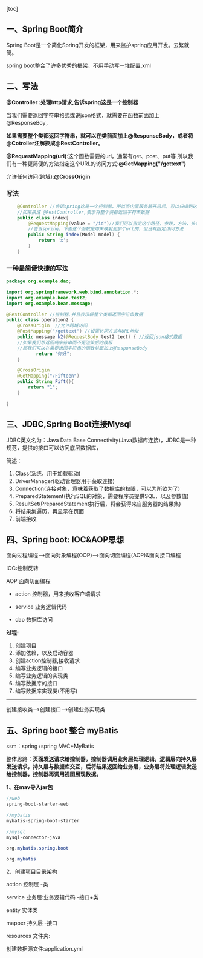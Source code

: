 [toc]
## 一、Spring Boot简介
Spring Boot是一个简化Spring开发的框架，用来监护spring应用开发。去繁就简。

spring boot整合了许多优秀的框架，不用手动写一堆配置,xml

## 二、写法

**@Controller :处理http请求,告诉spring这是一个控制器**

当我们需要返回字符串格式或说json格式，就需要在函数前面加上@ResponseBoy，

**如果需要整个类都返回字符串，就可以在类前面加上@ResponseBody，或者将@Cotroller注解换成@RestController。**
    
**@RequestMapping(url)**:这个函数需要的url，通常有get、post、put等
所以我们有一种更简便的方法指定这个URL的访问方式:**@GetMapping("/gettext")**

允许任何访问(跨域):**@CrossOrigin**


### 写法
```java
    @Controller //告诉spring这是一个控制器，所以当内置服务器开启后，可以扫描到这个类
    //如果换成 @RestController,表示将整个类都返回字符串数据
    public class index{
        @RequestMapping(value = "/id")//我们可以指定这个路径，参数，方法，头信息
        //告诉spring，下面这个函数是用来映射到那个url的，但没有指定访问方法
        public String index(Model model) {
            return 'x';
        }
    }
```

### 一种最简便快捷的写法
```java
package org.example.dao;

import org.springframework.web.bind.annotation.*;
import org.example.bean.test2;
import org.example.bean.message;

@RestController //控制器,并且表示将整个类都返回字符串数据
public class operation2 {
    @CrossOrigin  //允许跨域访问
    @PostMapping("/gettext") //设置访问方式与URL地址
    public message k2(@RequestBody test2 text) { //返回json格式数据
    //如果我们想返回纯字符串而不是渲染后的模板
    //那我们可以在需要返回字符串的函数前面加上@ResponseBody
           return "你好";
    }

    @CrossOrigin
    @GetMapping("/Fifteen")
    public String Fift(){
        return "1";
    }

}

```
    

## 三、JDBC,Spring Boot连接Mysql
JDBC英文名为：Java Data Base Connectivity(Java数据库连接)，JDBC是一种规范，提供的接口可以访问底层数据库，

简述：
1. Class(系统，用于加载驱动)
2. DriverManager(驱动管理器用于获取连接)
3. Connection(连接对象，意味着获取了数据库的权限，可以为所欲为了)
4. PreparedStatement(执行SQL的对象，需要程序员提供SQL，以及参数值)
5. ResultSet(PreparedStatement执行后，将会获得来自服务器的结果集)
6. 将结果集遍历，再显示在页面
7. 前端接收

## 四、Spring boot: IOC&AOP思想


面向过程编程-->面向对象编程(OOP)-->面向切面编程(AOP)&面向接口编程

IOC:控制反转

AOP:面向切面编程




- action 控制器，用来接收客户端请求

- service 业务逻辑代码

- dao 数据库访问

**过程:**

1. 创建项目
2. 添加依赖，以及启动容器
3. 创建action控制器,接收请求
4. 编写业务逻辑的接口
5. 编写业务逻辑的实现类
6. 编写数据库的接口
7. 编写数据库实现类(不用写)

---


创建接收类-->创建接口-->创建业务实现类


## 五、Spring boot 整合 myBatis

ssm：spring+spring MVC+MyBatis


整体思路：**页面发送请求给控制器，控制器调用业务层处理逻辑，逻辑层向持久层发送请求，持久层与数据库交互，后将结果返回给业务层，业务层将处理逻辑发送给控制器，控制器再调用视图展现数据。**

**1、在mav导入jar包**
```java
//web
spring-boot-starter-web

//mybatis
mybatis-spring-boot-starter

//mysql
mysql-connector-java

org.mybatis.spring.boot

org.mybatis
```

2、创建项目目录架构

action 控制层 -类

service 业务层:业务逻辑代码 -接口+类

entity  实体类 

mapper  持久层  -接口

resources 文件夹:

创建数据源文件:application.yml











